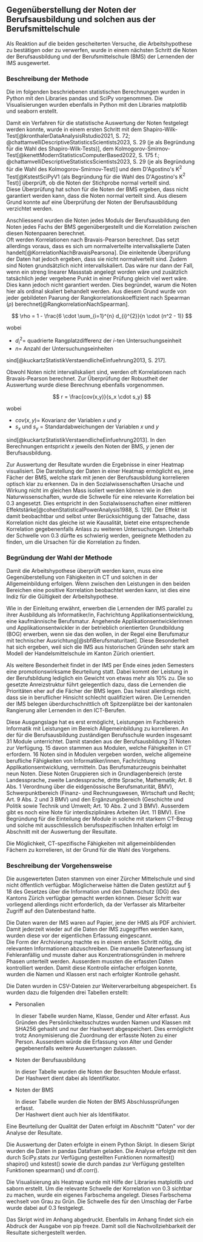 ## Gegenüberstellung der Noten der Berufsausbildung und solchen aus der Berufsmittelschule

Als Reaktion auf die beiden gescheiterten Versuche, die Arbeitshypothese
zu bestätigen oder zu verwerfen, wurde in einem nächsten Schritt die
Noten der Berufsausbildung und der Berufsmittelschule (BMS) der
Lernenden der IMS ausgewertet.

### Beschreibung der Methode

Die im folgenden beschriebenen statistischen Berechnungen wurden in
Python mit den Libraries pandas und SciPy vorgenommen. Die
Visualisierungen wurden ebenfalls in Python mit den Libraries
matplotlib und seaborn erstellt.

Damit ein Verfahren für die statistische Auswertung der Noten festgelegt
werden konnte, wurde in einem ersten Schritt mit dem
Shapiro-Wilk-Test[@kronthalerDataAnalysisRstudio2021, S. 72;
@chattamvelliDescriptiveStatisticsScientists2023, S. 29 (je als
Begründung für die Wahl des Shapiro-Wilk-Tests)],
dem
Kolmogorov-Smirnov-Test[@kenettModernStatisticsComputerBased2022, S. 175
f.; @chattamvelliDescriptiveStatisticsScientists2023,
S. 29 (je als Begründung für die Wahl des Kolmogorov-Smirnov-Test)] und
dem D'Agostino's K$^2$ Test[@KstestSciPyV1 (als Begründung für die Wahl
des D'Agostino's K$^2$ Test)] überprüft,
ob die Noten der Stichprobe normal verteilt sind.  
Diese Überprüfung hat
schon für die Noten der BMS ergeben, dass nicht garantiert werden kann,
dass die Noten normal verteilt sind. Aus diesem Grund konnte auf eine
Überprüfung der Noten der Berufsausbildung verzichtet werden.

Anschliessend wurden die Noten jedes Moduls der Berufsausbildung 
den Noten jedes Fachs der BMS gegenübergestellt und die Korrelation
zwischen diesen Notenpaaren berechnet.  
Oft werden Korrelationen nach Bravais-Pearson berechnet. Das setzt
allerdings voraus, dass es sich um normalverteilte intervallskalierte
Daten handelt[@KorrelationNachBravaisPearsona]. Die einleitende
Überprüfung der Daten hat jedoch ergeben, dass sie nicht normalverteilt
sind.
Zudem sind Noten grundsätzlich nicht intervallskaliert. Das wäre nur dann der
Fall, wenn ein streng linearer Massstab angelegt worden wäre und
zusätzlich tatsächlich jeder vergebene Punkt in einer Prüfung gleich
viel wert wäre. Dies kann jedoch nicht garantiert werden. Dies
begründet, warum die Noten hier als ordinal skaliert behandelt werden.
Aus diesem Grund wurde von jeder gebildeten 
Paarung der Rangkorrelationskoeffizient
nach Spearman ($\rho$)
berechnet[@RangkorrelationNachSpearman].

$$
\rho = 1 - \frac{6 \cdot \sum_{i=1}^{n} d_{i}^{2}}{n \cdot (n^2 - 1)}
$$

wobei

* $d_{i}^{2} =$ quadrierte Rangplatzdifferenz der $i$-ten
  Untersuchungseinheit
* $n =$ Anzahl der Untersuchungseinheiten

sind[@kuckartzStatistikVerstaendlicheEinfuehrung2013, S. 217].

Obwohl Noten nicht intervallskaliert sind, werden oft Korrelationen nach
Bravais-Pearson berechnet. Zur Überprüfung der Robustheit der Auswertung
wurde diese Berechnung ebenfalls vorgenommen.

$$
r = \frac{cov(x,y)}{s_x \cdot s_y}
$$

wobei

* $cov(x,y) =$ Kovarianz der Variablen $x$ und $y$
* $s_x$ und $s_y$ = Standardabweichungen der Variablen $x$ und $y$

sind[@kuckartzStatistikVerstaendlicheEinfuehrung2013]. In den
Berechnungen entspricht $x$ jeweils den Noten der BMS, $y$ jenen der
Berufsausbildung.

Zur Auswertung der Resultate wurden die Ergebnisse in einer Heatmap
visualisiert. Die Darstellung der Daten in einer Heatmap ermöglicht es,
jene Fächer der BMS, welche stark mit jenen der Berufsausbildung
korrelieren optisch klar zu erkennen.
Da in den Sozialwissenschaften Ursache und Wirkung nicht
im gleichen Mass isoliert werden können wie in den Naturwissenschaften,
wurde die Schwelle für eine relevante Korrelation bei 0.3 angesetzt.
Dies entspricht in den Sozialwissenschaften einer mittleren
Effektstärke[@cohenStatisticalPowerAnalysis1988, S. 129]. Der Effekt ist
damit beobachtbar und selbst unter Berücksichtigung der Tatsache, dass
Korrelation nicht das gleiche ist wie Kausalität, bietet eine
entsprechende Korrelation gegebenenfalls Anlass zu weiteren
Untersuchungen. Unterhalb der Schwelle von 0.3 dürfte es schwierig
werden, geeignete Methoden zu finden, um die Ursachen für die
Korrelation zu finden.

### Begründung der Wahl der Methode

Damit die Arbeitshypothese überprüft werden kann, muss eine
Gegenüberstellung von Fähigkeiten in CT und solchen in der
Allgemeinbildung erfolgen. Wenn zwischen den Leistungen in den beiden
Bereichen eine positive Korrelation beobachtet werden kann, ist dies
eine Indiz für die Gültigkeit der Arbeitshypothese.

Wie in der Einleitung erwähnt, erwerben die Lernenden der IMS parallel
zu ihrer Ausbildung als Informatiker/in, Fachrichtung
Applikationsentwicklung, eine kaufmännische Berufsmatur. Angehende
Applikationsentwicklerinnen und Applikationsentwickler in der
betrieblich orientierten Grundbildung (BOG) erwerben, wenn sie das den
wollen, in der Regel eine Berufsmatur mit technischer
Ausrichtung[@sbfiBerufsmaturitaet]. Diese Besonderheit hat sich ergeben,
weil sich die IMS aus historischen Gründen sehr stark am Modell der
Handelsmittelschule im Kanton Zürich orientiert.

Als weitere Besonderheit findet in der IMS per Ende eines jeden
Semesters eine promotionswirksame Beurteilung statt. Dabei kommt der
Leistung in der Berufsbildung lediglich ein Gewicht von etwas mehr als
10% zu. Die so gesetzte Anreizstruktur führt gelegentlich dazu, dass die
Lernenden die Prioritäten eher auf die Fächer der BMS legen. Das heisst
allerdings nicht, dass sie in beruflicher Hinsicht schlecht qualifiziert
wären. Die Lernenden der IMS belegen überdurchschnittlich oft
Spitzenplätze bei der kantonalen Rangierung aller Lernenden in den
ICT-Berufen. 

Diese Ausgangslage hat es erst ermöglicht, Leistungen im Fachbereich
Informatik mit Leistungen im Bereich Allgemeinbildung zu korrelieren.
An der für die Berufsausbildung zuständigen Berufsschule wurden
insgesamt 31 Module unterrichtet.
Damit standen aus der Berufsausbildung 31 Noten zur Verfügung. 15
davon stammen aus Modulen, welche Fähigkeiten in CT erfordern. 16 Noten
sind in Modulen vergeben worden, welche allgemeine berufliche
Fähigkeiten von Informatiker/innen, Fachrichtung
Applikationsentwicklung, vermitteln. Das Berufsmaturzeugnis beinhaltet
neun Noten. Diese Noten Gruppieren sich in Grundlagenbereich (erste
Landessprache, zweite Landessprache, dritte Sprache, Mathematik; Art.
8 Abs. 1 Verordnung über die eidgenössische Berufsmaturität, BMV),
Schwerpunktbereich (Finanz- und Rechnungswesen,
Wirtschaft und Recht; Art. 9 Abs. 2 und 3 BMV) und den Ergänzungsbereich
(Geschichte und Politik sowie Technik und Umwelt; Art. 10 Abs. 2 und
3 BMV). Ausserdem gibt es noch eine Note für interdisziplinäres Arbeiten
(Art. 11 BMV).
Eine Begründung
für die Einteilung der Module in solche mit starkem CT-Bezug und solche
mit ausschliesslich berufsspezifischen Inhalten erfolgt im Abschnitt mit
der Auswertung der Resultate.

Die Möglichkeit, CT-spezifische Fähigkeiten mit allgemeinbildenden
Fächern zu korrelieren, ist der Grund für die Wahl des Vorgehens.

### Beschreibung der Vorgehensweise

Die ausgewerteten Daten stammen von einer Zürcher Mittelschule und sind
nicht öffentlich verfügbar. Möglicherweise hätten die Daten gestützt auf
§ 18 des Gesetzes über die Information und den Datenschutz (IDG) des
Kantons Zürich verfügbar gemacht werden können. Dieser Schritt war
vorliegend allerdings nicht erforderlich, da der Verfasser als
Mitarbeiter Zugriff auf den Datenbestand hatte.

Die Daten waren der IMS waren auf Papier, jene der HMS als PDF
archiviert. Damit jederzeit wieder auf die Daten der IMS zugegriffen
werden kann, wurden diese vor der eigentlichen Erfassung eingescannt.  
Die Form der Archivierung machte es in einem ersten Schritt nötig, die
relevanten Informationen abzuschreiben. Die manuelle Datenerfassung ist
Fehleranfällig und musste daher aus Konzentrationsgründen in mehrere
Phasen unterteilt werden. Ausserdem mussten die erfassten Daten
kontrolliert werden. Damit diese Kontrolle einfacher erfolgen konnte,
wurden die Namen und Klassen erst nach erfolgter Kontrolle gehasht. 

Die Daten wurden in CSV-Dateien zur Weiterverarbeitung abgespeichert. Es
wurden dazu die folgenden drei Tabellen erstellt:

* Personalien

    In dieser Tabelle wurden Name, Klasse, Gender und Alter erfasst. Aus
    Gründen des Persönlichkeitsschutzes wurden Namen und Klassen mit
    SHA256 gehasht und nur der Hashwert abgespeichert. Dies ermöglicht
    trotz Anonymisierung die Zuordnung der erfasste Noten zu einer
    Person. Ausserdem würde die Erfassung von Alter und Gender
    gegebenenfalls weitere Auswertungen zulassen.

* Noten der Berufsausbildung

    In dieser Tabelle wurden die Noten der Besuchten Module erfasst.  
    Der Hashwert dient dabei als Identifikator.

* Noten der BMS

    In  dieser Tabelle wurden die Noten der BMS Abschlussprüfungen
    erfasst.  
    Der Hashwert dient auch hier als Identifikator.

Eine Beurteilung der Qualität der Daten erfolgt im Abschnitt "Daten" vor
der Analyse der Resultate.

Die Auswertung der Daten erfolgte in einem Python Skript. In diesem
Skript wurden die Daten in pandas Datafram geladen. Die Analyse erfolgte
mit den durch SciPy.stats zur Verfügung gestellten Funktionen normaltest()
shapiro() und kstest() sowie die durch pandas zur Verfügung
gestellten Funktionen spearman() und df.corr().  

Die Visualisierung als Heatmap wurde mit Hilfe der Libraries matplotlib
und saborn erstellt. Um die relevante Schwelle der Korrelation von 0.3
sichtbar zu machen, wurde ein eigenes Farbschema angelegt. Dieses
Farbschema wechselt von Grau zu Grün. Die Schwelle des für den Umschlag
der Farbe wurde dabei auf 0.3 festgelegt.

Das Skript wird im Anhang abgedruckt. Ebenfalls im Anhang findet sich
ein Abdruck der Ausgabe von pip freeze. Damit soll die
Nachvollziehbarkeit der Resultate sichergestellt werden.
